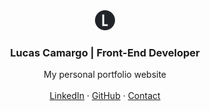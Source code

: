 <div align="center">
  <a href="">
    <img src="assets/img/favicon-32x32.png" alt="Logo">
  </a>

  <h3 align="center">Lucas Camargo | Front-End Developer</h3>

  <p align="center">
    My personal portfolio website
    <br />
    <br />
    <a href="https://www.linkedin.com/in/lpescador/">LinkedIn</a>
    ·
    <a href="https://github.com/lucaspescador">GitHub</a>
    ·
    <a href="mailto:lucaspescadordecamargo@gmail.com">Contact</a>
  </p>
</div>
